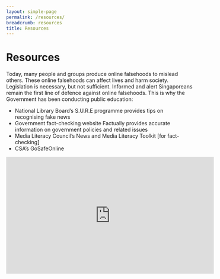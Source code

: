 ```yaml
---
layout: simple-page
permalink: /resources/
breadcrumb: resources
title: Resources
---
```


# Resources
Today, many people and groups produce online falsehoods to mislead others. These online falsehoods can affect lives and harm society.
Legislation is necessary, but not sufficient. Informed and alert Singaporeans remain the first line of defence against online falsehoods.
This is why the Government has been conducting public education: 
- National Library Board’s S.U.R.E programme provides tips on recognising fake news
- Government fact-checking website Factually provides accurate information on government policies and related issues
- Media Literacy Council’s News and Media Literacy Toolkit [for fact-checking] 
- CSA’s GoSafeOnline 

<div class="bp-youtube">
      <iframe width="560" height="315" src="https://www.youtube.com/watch?v=aFLHEu74ivw" frameborder="0" allow="autoplay; encrypted-media" allowfullscreen></iframe>
</div>